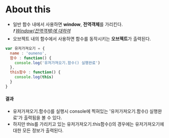 # About this
- 일반 함수 내에서 사용하면 **window**, **전역객체**를 가리킨다.  
_❗️ [Window(전역객체)에 대하여](https://velog.io/@ouneno/JS-%EC%9E%90%EB%B0%94%EC%8A%A4%ED%81%AC%EB%A6%BD%ED%8A%B8%EC%9D%98-%EC%A0%84%EC%97%AD%EA%B0%9D%EC%B2%B4-window)_
- 오브젝트 내의 함수에서 사용하면 함수를 동작시키는 **오브젝트**가 출력된다.

```js
var 유저가져오기 = {
  name : 'ouneno',
  함수 : function() {
    console.log('유저가져오기.함수() 실행완료')
  },
  this함수 : function() {
    console.log(this)
  }
}
```

#### 결과
- 유저가져오기.함수()를 실행시 console에 찍혀있는 '유저가져오기.함수() 실행완료'가 출력됨을 볼 수 있다.  
- 하지만 this를 가리키고 있는 유저가져오기.this함수()의 경우에는 유저가져오기에 대한 모든 정보가 출력된다.

